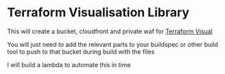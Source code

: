 # Terraform Visualisation Library

This will create a bucket, cloudfront and private waf for [Terraform Visual](https://hieven.github.io/terraform-visual/)

You will just need to add the relevant parts to your buildspec or other build tool to push to that bucket during build with the files

I will build a lambda to automate this in time